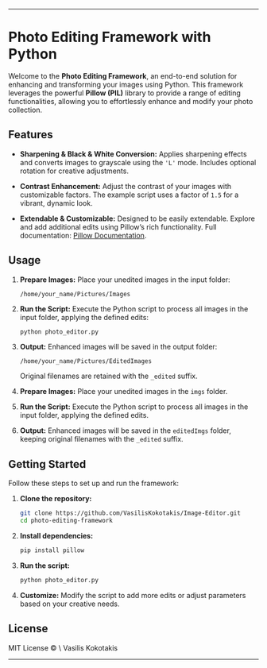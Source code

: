 
---

# Photo Editing Framework with Python

Welcome to the **Photo Editing Framework**, an end-to-end solution for enhancing and transforming your images using Python. This framework leverages the powerful **Pillow (PIL)** library to provide a range of editing functionalities, allowing you to effortlessly enhance and modify your photo collection.

## Features

* **Sharpening & Black & White Conversion:**
  Applies sharpening effects and converts images to grayscale using the `'L'` mode. Includes optional rotation for creative adjustments.

* **Contrast Enhancement:**
  Adjust the contrast of your images with customizable factors. The example script uses a factor of `1.5` for a vibrant, dynamic look.

* **Extendable & Customizable:**
  Designed to be easily extendable. Explore and add additional edits using Pillow’s rich functionality. Full documentation: [Pillow Documentation](https://pillow.readthedocs.io/en/stable/).

## Usage

1. **Prepare Images:**
   Place your unedited images in the input folder:

   ```
   /home/your_name/Pictures/Images
   ```

2. **Run the Script:**
   Execute the Python script to process all images in the input folder, applying the defined edits:

   ```bash
   python photo_editor.py
   ```

3. **Output:**
   Enhanced images will be saved in the output folder:

   ```
   /home/your_name/Pictures/EditedImages
   ```

   Original filenames are retained with the `_edited` suffix.


1. **Prepare Images:**
   Place your unedited images in the `imgs` folder.

2. **Run the Script:**
   Execute the Python script to process all images in the input folder, applying the defined edits.

3. **Output:**
   Enhanced images will be saved in the `editedImgs` folder, keeping original filenames with the `_edited` suffix.

## Getting Started

Follow these steps to set up and run the framework:

1. **Clone the repository:**

   ```bash
   git clone https://github.com/VasilisKokotakis/Image-Editor.git
   cd photo-editing-framework
   ```

2. **Install dependencies:**

   ```bash
   pip install pillow
   ```

3. **Run the script:**

   ```bash
   python photo_editor.py
   ```

4. **Customize:**
   Modify the script to add more edits or adjust parameters based on your creative needs.

## License

MIT License © \ Vasilis Kokotakis

---


